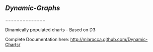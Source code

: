 ## *Dynamic-Graphs*
==============

Dinamically populated charts - Based on D3

Complete Documentation here: http://mlarocca.github.com/Dynamic-Charts/